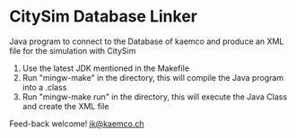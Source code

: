 # CitySim Database Linker
Java program to connect to the Database of kaemco and produce an XML file for the simulation with CitySim

1) Use the latest JDK mentioned in the Makefile
2) Run "mingw-make" in the directory, this will compile the Java program into a .class
3) Run "mingw-make run" in the directory, this will execute the Java Class and create the XML file

Feed-back welcome! jk@kaemco.ch
